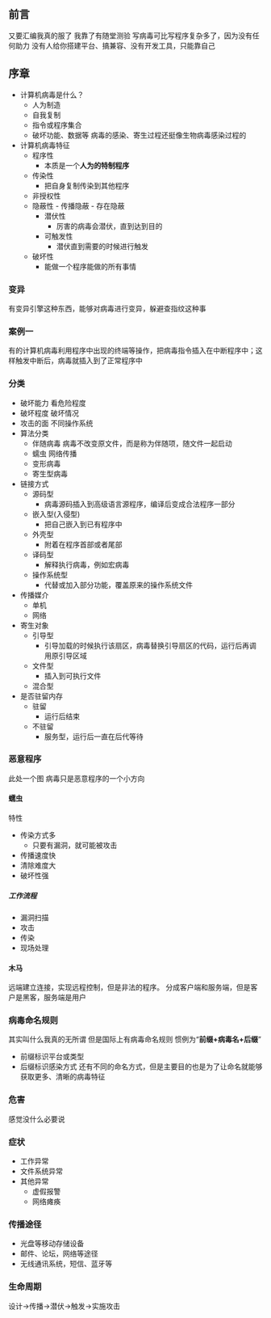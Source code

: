 ## 前言
又要汇编我真的服了
我靠了有随堂测验
写病毒可比写程序复杂多了，因为没有任何助力
没有人给你搭建平台、搞兼容、没有开发工具，只能靠自己
## 序章
- 计算机病毒是什么？
	- 人为制造
	- 自我复制
	- 指令或程序集合
	- 破坏功能、数据等
病毒的感染、寄生过程还挺像生物病毒感染过程的
- 计算机病毒特征
	- 程序性
		- 本质是一个**人为的特制程序**
	- 传染性
		- 把自身复制传染到其他程序
	- 非授权性
	- 隐蔽性
			- 传播隐蔽
			- 存在隐蔽
		- 潜伏性
			- 厉害的病毒会潜伏，直到达到目的
		- 可触发性
			- 潜伏直到需要的时候进行触发
	- 破坏性
		- 能做一个程序能做的所有事情
### 变异
有变异引擎这种东西，能够对病毒进行变异，躲避查指纹这种事
### 案例一
有的计算机病毒利用程序中出现的终端等操作，把病毒指令插入在中断程序中；这样触发中断后，病毒就插入到了正常程序中
### 分类
- 破坏能力
  看危险程度
- 破坏程度
  破坏情况
- 攻击的面
  不同操作系统
- 算法分类
	- 伴随病毒
		  病毒不改变原文件，而是称为伴随项，随文件一起启动
	- 蠕虫
		  网络传播
	- 变形病毒
	- 寄生型病毒
- 链接方式
	- 源码型
		- 病毒源码插入到高级语言源程序，编译后变成合法程序一部分
	- 嵌入型(入侵型)
		- 把自己嵌入到已有程序中
	- 外壳型
		- 附着在程序首部或者尾部
	- 译码型
		- 解释执行病毒，例如宏病毒
	- 操作系统型
		- 代替或加入部分功能，覆盖原来的操作系统文件
- 传播媒介
	- 单机
	- 网络
- 寄生对象
	- 引导型
		- 引导加载的时候执行该扇区，病毒替换引导扇区的代码，运行后再调用原引导区域
	- 文件型
		- 插入到可执行文件
	- 混合型
- 是否驻留内存
	- 驻留
		- 运行后结束
	- 不驻留
		- 服务型，运行后一直在后代等待
### 恶意程序
此处一个图
病毒只是恶意程序的一个小方向
#### 蠕虫
特性
- 传染方式多
	- 只要有漏洞，就可能被攻击
- 传播速度快
- 清除难度大
- 破坏性强

##### 工作流程
- 漏洞扫描
- 攻击
- 传染
- 现场处理
#### 木马
远端建立连接，实现远程控制，但是非法的程序。
分成客户端和服务端，但是客户是黑客，服务端是用户
### 病毒命名规则
其实叫什么我真的无所谓
但是国际上有病毒命名规则
惯例为“**前缀+病毒名+后缀**”
- 前缀标识平台或类型
- 后缀标识感染方式
还有不同的命名方式，但是主要目的也是为了让命名就能够获取更多、清晰的病毒特征
### 危害
感觉没什么必要说
### 症状
- 工作异常
- 文件系统异常
- 其他异常
	- 虚假报警
	- 网络瘫痪
### 传播途径
- 光盘等移动存储设备
- 邮件、论坛，网络等途径
- 无线通讯系统，短信、蓝牙等
### 生命周期
设计$\rightarrow$传播$\rightarrow$潜伏$\rightarrow$触发$\rightarrow$实施攻击
